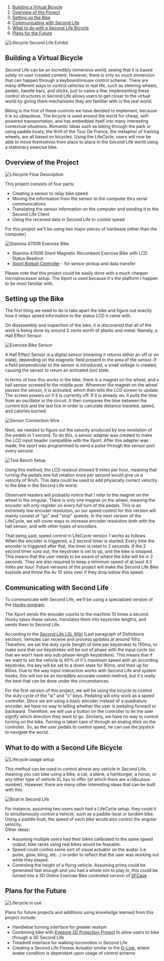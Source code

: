 1. [Building a Virtual Bicycle](#1)
2. [Overview of the Project](#2)
3. [Setting up the Bike](#3)
4. [Communicating with Second Life](#4)
5. [What to do with a Second Life Bicycle](#5)
6. [Plans for the Future](#6)

![Lifecycle Second Life Exhibit](http://images.nonpolynomial.com/nonpolynomial.com/projects/lifecycle/lifecycle1.jpg)
    
<A NAME="1"></A>
## Building a Virtual Bicycle
 
Second Life can be an incredibly immersive world, seeing that it is based solely on user created content. However, there is only so much immersion that can happen through a keyboard/mouse control scheme. There are many different ways to control vehicles in real life, such as steering wheels, pedals, handle bars, and sticks, just to name a few. Implementing these control structures in Second Life allows users to get closer to the virtual world by giving them mechanisms they are familiar with in the real world.
 
Biking is the first of these controls we have decided to implement, because it is so ubiquitous. The bicycle is used around the world for cheap, self-powered transportation, and has embedded itself into many interesting contextual situations. Romantic ideas such as biking through the park or using paddle boats, the thrill of the Tour De France, the metaphor of training wheels, are all based on bicycles. Using the LifeCycle, users will now be able to move themselves from place to place in the Second Life world using a stationary exercise bike.
 
<A NAME="2"></A>
## Overview of the Project
 
![Lifecycle Flow Description](http://images.nonpolynomial.com/nonpolynomial.com/projects/lifecycle/lifecycle5.jpg)
 
This project consists of four parts:
 
* Creating a sensor to relay bike speed
* Moving the information from the sensor to the computer thru serial communications
* Translating the sensor information on the computer and sending it to the Second Life Client
* Using the received data in Second Life to control speed
 
For this project we'll be using two major pieces of hardware (other than the computer)
 
![Stamina 4700R Exercise Bike](http://images.nonpolynomial.com/nonpolynomial.com/projects/lifecycle/lifecycle7.jpg)
 
* Stamina 4700R Silent Magnetic Recumbent Exercise Bike with LCD Status Readout
* [Xport Botball Controller](https://botballstore.org/catalog/product_info.php?cPath=25&products_id=52) - for sensor pickup and data transfer
 
Please note that this project could be easily done with a much cheaper microprocessor setup. The Xport is used because it's the platform I happen to be most familiar with.
 
<A NAME="3"></A>
## Setting up the Bike
 
The first thing we need to do is take apart the bike and figure out exactly how it relays speed information to the status LCD it came with.
 
On disassembly and inspection of the bike, it is discovered that all of the work is being done by around 2 cents worth of plastic and metal. Namely, a Hall Effect Sensor. 
 
![Exercise Bike Sensor](http://images.nonpolynomial.com/nonpolynomial.com/projects/lifecycle/lifecycle2.jpg)
 
A Hall Effect Sensor is a digital sensor (meaning it returns either an off or on state), depending on the magnetic field present in the area of the sensor. If a field perpendicular to the sensor is introduced, a small voltage is created, causing the sensor to return an activated (on) state. 
 
In terms of how this works in the bike, there is a magnet on the wheel, and a hall sensor screwed to the middle post. Whenever the magnet on the wheel passes the sensor, it is activated, which then tells the LCD screen to update. The screen powers on if it is currently off. If it is already on, it pulls the time from an oscillator in the circuit. It then compares the time between the current tick and the last tick in order to calculate distance traveled, speed, and calories burned. 

![Sensor Connection Wire](http://images.nonpolynomial.com/nonpolynomial.com/projects/lifecycle/lifecycle3.jpg)
 
Next, we needed to figure out the velocity produced by one revolution of the pedals in 1 second. To do this, a sensor adapter was created to make the LCD input header compatible with the Xport. After this adapter was made, the xport was programmed to send a pulse through the sensor port every second. 
 
![Test Bench Setup](http://images.nonpolynomial.com/nonpolynomial.com/projects/lifecycle/lifecycle4.jpg)
 
Using this method, the LCD readout showed 9 miles per hour, meaning that turning the pedals one full rotation once per second would give us a velocity of 9m/h. This data could be used to add physically correct velocity to the bike in the Second Life world. 
 
Observant readers will probably notice that I refer to the magnet on the wheel in the singular. There is only one magnet on the wheel, meaning the encoder will only register on every full turn of the pedals. This is an extremely low encoder resolution, so our speed control for this version will mainly consist of "go" and "stop" speeds. In the next version of the LifeCycle, we will cover ways to increase encoder resolution both with the hall sensor, and with other types of encoders. 
 
That being said, speed control in LifeCycle version 1 works as follows. When the encoder is triggered, a 2 second timer is started. Every time the encoder is triggered after that, the timer is reset to 2 seconds. If the 2 second timer runs out, the keystroke is set to up, and the bike is stopped. This means that the user needs to be aware of where the bike will be in 2 seconds. They are also required to keep a minimum speed of at least 4.5 miles per hour. Future versions of the project will make the Second Life Bike explode and throw the Av 10 sims over if they drop below this speed. 
 
<A NAME="4"></A> 
## Communicating with Second Life
 
To communicate with Second Life, we'll be using a specialized version of the [Hooky program](http://www.nonpolynomial.com/portfolio/hooky).   
 
The Xport sends the encoder counts to the machine 10 times a second. Hooky takes these values, translates them into keystroke lengths, and sends them to Second Life.  
 
According to the [Second Life LSL Wiki](http://secondlife.com/badgeo/wakka.php?wakka=LindenVehicleTutorial#AEN815) (Last paragraph of Definitions section), Vehicles can receive and process updates at around 10hz. Therefore, we set the duty cycle (length of time per keystroke) to 150ms, to make sure that our keystrokes will be out of phase with the input cycle (so that we won't have any sub-phase-length keystrokes). This means that if we want to set the vehicle to 60% of it's maximum speed with an according keystroke, the key will be set to a down state for 90ms, and then up for 60ms. Due to the way input interaction works with Second Life and system hooks, this will not be an incredibly accurate control method, but it's really the best that can be done under the circumstances. 
 
For the first version of this project, we will be using the bicycle to control the duty cycle of the "w" and "s" keys. Pedaling will only work as a speed controller. Since we are using a basic encoder instead of a quadrature encoder, we have no way to telling whether the user is pedaling forward or backward. Therefore, we will use a button on the controller to let the user signify which direction they want to go. Similarly, we have no way to control turning on the bike. Turning is taken care of through an analog stick on the controller. So, as the user pedals to control speed, he can use the joystick to navigate the world. 
 
<A NAME="5"></A>
## What to do with a Second Life Bicycle
 
![Lifecycle usage setup](http://images.nonpolynomial.com/nonpolynomial.com/projects/lifecycle/lifecycle8.jpg)
 
This method can be used to control almost any vehicle in Second Life, meaning you can bike using a bike, a car, a plane, a hamburger, a horse, or any other type of vehicle SL has to offer (of which there are a ridiculous number). However, there are many other interesting ideas that can be built with this. 
 
![Boat in Second Life](http://images.nonpolynomial.com/nonpolynomial.com/projects/lifecycle/lifecycle6.jpg)
 
For instance, assuming two users each had a LifeCycle setup, they could it to simultaniously control a vehicle, such as a paddle-boat or tandem bike. Using a paddle boat, the speed of each bike would also control the angular velocity.  
Other ideas: 
 
* Assuming multiple users had their bikes calibrated to the same speed output, bike races using real bikes would be feasable.
* Speed could control some sort of visual actuator on the avatar (i.e. pulse, glow, bling, etc...) in order to reflect that the user was working out while they played.
* Controling the height of a flying vehicle. Assuming prims could be generated fast enough and you had a whole sim to play in, this could be turned into a 3D Online Exercise Bike controlled version of <A HREF='http://www.sfcave.com/javaCave.php'>SFCave</A></LI></UL> 
 
<A NAME="6"></A>
## Plans for the Future
 
![Lifecycle in use](http://images.nonpolynomial.com/nonpolynomial.com/projects/lifecycle/lifecycle9.jpg)
 
Plans for future projects and additions using knowledge learned from this project include: 
 
* Handlebar turning interface for greater realism
* Combining bike with [Eyesore 3D Projection Project](http://www.nonpolynomial.com/portfolio/eyesore) to allow users to bike through a 3D Second Life
* Treadmill interface for walking locomotion in Second Life
* Creating a Second Life Fitness Actuator similar to the [G-Link](http://miolnir.co.uk/glink/), where avatar condition is dependant upon usage of control scheme
 
